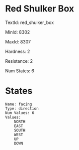 # Red Shulker Box

TextId: red_shulker_box

MinId: 8302

MaxId: 8307

Hardness: 2

Resistance: 2


Num States: 6

# States
```
Name: facing
Type: direction
Num Values: 6
Values:
    NORTH
    EAST
    SOUTH
    WEST
    UP
    DOWN
```